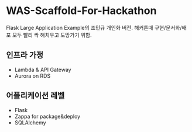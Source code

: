 # WAS-Scaffold-For-Hackathon
Flask Large Application Example의 조민규 개인화 버전. 해커톤때 구현/문서화/배포 모두 빨리 싹 해치우고 도망가기 위함.

## 인프라 가정
- Lambda & API Gateway
- Aurora on RDS

## 어플리케이션 레벨
- Flask
- Zappa for package&deploy
- SQLAlchemy
